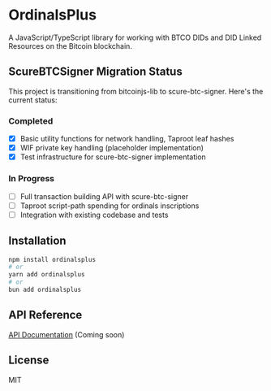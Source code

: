 # OrdinalsPlus

A JavaScript/TypeScript library for working with BTCO DIDs and DID Linked Resources on the Bitcoin blockchain.

## ScureBTCSigner Migration Status

This project is transitioning from bitcoinjs-lib to scure-btc-signer. Here's the current status:

### Completed
- [x] Basic utility functions for network handling, Taproot leaf hashes
- [x] WIF private key handling (placeholder implementation)
- [x] Test infrastructure for scure-btc-signer implementation

### In Progress
- [ ] Full transaction building API with scure-btc-signer
- [ ] Taproot script-path spending for ordinals inscriptions
- [ ] Integration with existing codebase and tests

## Installation

```bash
npm install ordinalsplus
# or
yarn add ordinalsplus
# or
bun add ordinalsplus
```

## API Reference

[API Documentation](https://example.com/docs) (Coming soon)

## License

MIT 